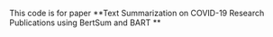 

This code is for paper **Text Summarization on COVID-19 Research Publications using  BertSum and BART **

